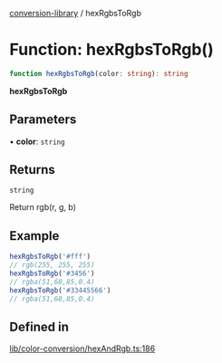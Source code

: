 [conversion-library](../globals.md) / hexRgbsToRgb

# Function: hexRgbsToRgb()

```ts
function hexRgbsToRgb(color: string): string
```

**hexRgbsToRgb**

<Badge type="tip" text="version: v0.0.6+" />

## Parameters

• **color**: `string`

## Returns

`string`

Return rgb(r, g, b)

## Example

```ts
hexRgbsToRgb('#fff')
// rgb(255, 255, 255)
hexRgbsToRgb('#3456')
// rgba(51,68,85,0.4)
hexRgbsToRgb('#33445566')
// rgba(51,68,85,0.4)
```

## Defined in

[lib/color-conversion/hexAndRgb.ts:186](https://github.com/fxss5201/conversion-library/blob/main/lib/color-conversion/hexAndRgb.ts#L186)
